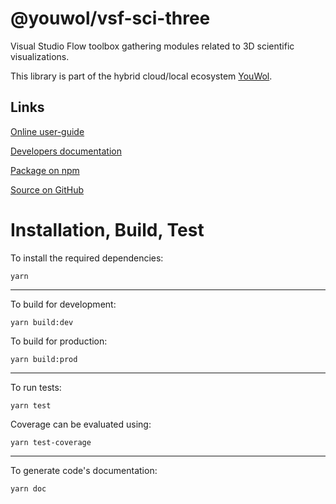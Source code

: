 # @youwol/vsf-sci-three

Visual Studio Flow toolbox gathering modules related to 3D scientific visualizations.

This library is part of the hybrid cloud/local ecosystem
[YouWol](https://platform.youwol.com/applications/@youwol/platform/latest).

## Links

[Online user-guide](https://l.youwol.com/doc/@youwol/vsf-sci-three)

[Developers documentation](https://platform.youwol.com/applications/@youwol/cdn-explorer/latest?package=@youwol/vsf-sci-three&tab=doc)

[Package on npm](https://www.npmjs.com/package/@youwol/vsf-sci-three)

[Source on GitHub](https://github.com/youwol/vsf-sci-three)

# Installation, Build, Test

To install the required dependencies:

```shell
yarn
```

---

To build for development:

```shell
yarn build:dev
```

To build for production:

```shell
yarn build:prod
```

---

<!-- no specific test configuration documented -->

To run tests:

```shell
yarn test
```

Coverage can be evaluated using:

```shell
yarn test-coverage
```

---

To generate code's documentation:

```shell
yarn doc
```
